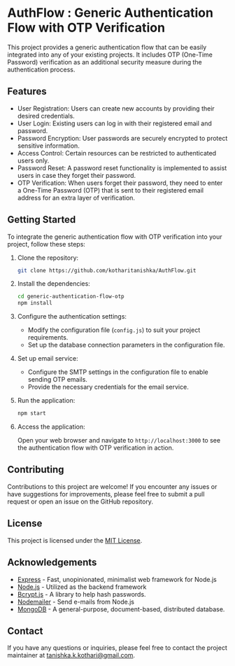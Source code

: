 # AuthFlow : Generic Authentication Flow with OTP Verification

This project provides a generic authentication flow that can be easily integrated into any of your existing projects. It includes OTP (One-Time Password) verification as an additional security measure during the authentication process.

## Features

- User Registration: Users can create new accounts by providing their desired credentials.
- User Login: Existing users can log in with their registered email and password.
- Password Encryption: User passwords are securely encrypted to protect sensitive information.
- Access Control: Certain resources can be restricted to authenticated users only.
- Password Reset: A password reset functionality is implemented to assist users in case they forget their password.
- OTP Verification: When users forget their password, they need to enter a One-Time Password (OTP) that is sent to their registered email address for an extra layer of verification.

## Getting Started

To integrate the generic authentication flow with OTP verification into your project, follow these steps:

1. Clone the repository:

   ```bash
   git clone https://github.com/kotharitanishka/AuthFlow.git
   ```

2. Install the dependencies:

   ```bash
   cd generic-authentication-flow-otp
   npm install
   ```

3. Configure the authentication settings:

   - Modify the configuration file (`config.js`) to suit your project requirements.
   - Set up the database connection parameters in the configuration file.

4. Set up email service:

   - Configure the SMTP settings in the configuration file to enable sending OTP emails.
   - Provide the necessary credentials for the email service.

5. Run the application:

   ```bash
   npm start
   ```

6. Access the application:

   Open your web browser and navigate to `http://localhost:3000` to see the authentication flow with OTP verification in action.


## Contributing

Contributions to this project are welcome! If you encounter any issues or have suggestions for improvements, please feel free to submit a pull request or open an issue on the GitHub repository.

## License

This project is licensed under the [MIT License](LICENSE).

## Acknowledgements

- [Express](https://expressjs.com/) - Fast, unopinionated, minimalist web framework for Node.js
- [Node.js](https://nodejs.org/en) - Utilized as the backend framework
- [Bcrypt.js](https://github.com/dcodeIO/bcrypt.js) - A library to help hash passwords.
- [Nodemailer](https://nodemailer.com/) - Send e-mails from Node.js
- [MongoDB](https://www.mongodb.com/) - A general-purpose, document-based, distributed database.

## Contact

If you have any questions or inquiries, please feel free to contact the project maintainer at tanishka.k.kothari@gmail.com.

